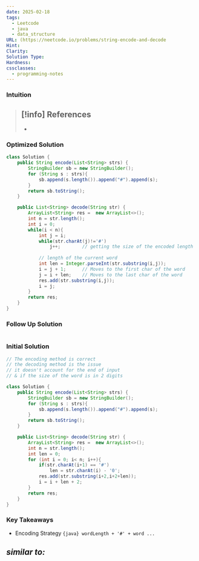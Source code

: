 ```yaml
---
date: 2025-02-18
tags:
  - Leetcode
  - java
  - data_structure
URL: (https://neetcode.io/problems/string-encode-and-decode
Hint: 
Clarity: 
Solution Type: 
Hardness: 
cssclasses:
  - programming-notes
---
```

### Intuition

> [!info] References
> - 
> - 
### Optimized Solution
```java title="supports word length greater than 9+"
class Solution {
    public String encode(List<String> strs) {
        StringBuilder sb = new StringBuilder();
        for (String s : strs){
            sb.append(s.length()).append("#").append(s);
        }
        return sb.toString();
    }

    public List<String> decode(String str) {
        ArrayList<String> res =  new ArrayList<>();
        int n = str.length();
        int i = 0;
        while(i < n){
            int j = i;
            while(str.charAt(j)!='#')
                j++;        // getting the size of the encoded length
            
            // length of the current word
            int len = Integer.parseInt(str.substring(i,j));
            i = j + 1;      // Moves to the first char of the word
            j = i + len;    // Moves to the last char of the word
            res.add(str.substring(i,j));
            i = j;
        } 
        return res;
    }
}
```
### Follow Up Solution
```java

```
### Initial Solution
```java fold title=" ⭕ Not working - StringIndexOutOfBoundsException"
// The encoding method is correct
// the decoding method is the issue
// it doesn't account for the end of input 
// & if the size of the word is in 2 digits 

class Solution {
    public String encode(List<String> strs) {
        StringBuilder sb = new StringBuilder();
        for (String s : strs){
            sb.append(s.length()).append("#").append(s);
        }
        return sb.toString();
    }

    public List<String> decode(String str) {
        ArrayList<String> res =  new ArrayList<>();
        int n = str.length();
        int len = 0;
        for (int i = 0; i< n; i++){
            if(str.charAt(i+1) == '#')
                len = str.charAt(i) - '0';  
            res.add(str.substring(i+2,i+2+len));
            i = i + len + 2;
        } 
        return res;
    }
}
```
### Key Takeaways
- Encoding Strategy `{java} wordLength + '#' + word ...`

*similar to:* 
- 